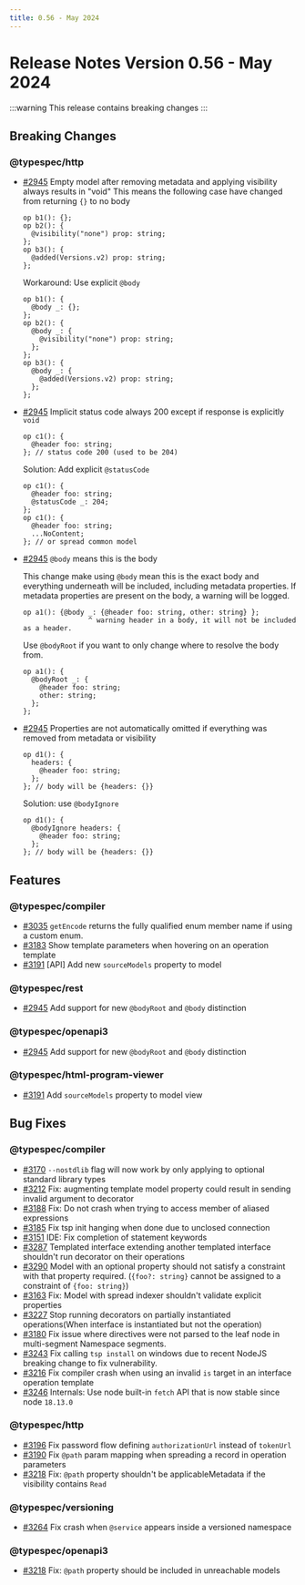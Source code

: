 ```yaml
---
title: 0.56 - May 2024
---
```


# Release Notes Version 0.56 - May 2024

:::warning
This release contains breaking changes
:::

## Breaking Changes

### @typespec/http

- [#2945](https://github.com/microsoft/typespec/pull/2945) Empty model after removing metadata and applying visibility always results in "void"
  This means the following case have changed from returning `{}` to no body

  ```tsp
  op b1(): {};
  op b2(): {
    @visibility("none") prop: string;
  };
  op b3(): {
    @added(Versions.v2) prop: string;
  };
  ```

  Workaround: Use explicit `@body`

  ```tsp
  op b1(): {
    @body _: {};
  };
  op b2(): {
    @body _: {
      @visibility("none") prop: string;
    };
  };
  op b3(): {
    @body _: {
      @added(Versions.v2) prop: string;
    };
  };
  ```

- [#2945](https://github.com/microsoft/typespec/pull/2945) Implicit status code always 200 except if response is explicitly `void`

  ```tsp
  op c1(): {
    @header foo: string;
  }; // status code 200 (used to be 204)
  ```

  Solution: Add explicit `@statusCode`

  ```tsp
  op c1(): {
    @header foo: string;
    @statusCode _: 204;
  };
  op c1(): {
    @header foo: string;
    ...NoContent;
  }; // or spread common model
  ```

- [#2945](https://github.com/microsoft/typespec/pull/2945) `@body` means this is the body

  This change make using `@body` mean this is the exact body and everything underneath will be included, including metadata properties. If metadata properties are present on the body, a warning will be logged.

  ```tsp
  op a1(): {@body _: {@header foo: string, other: string} };
                  ^ warning header in a body, it will not be included as a header.
  ```

  Use `@bodyRoot` if you want to only change where to resolve the body from.

  ```tsp
  op a1(): {
    @bodyRoot _: {
      @header foo: string;
      other: string;
    };
  };
  ```

- [#2945](https://github.com/microsoft/typespec/pull/2945) Properties are not automatically omitted if everything was removed from metadata or visibility

  ```tsp
  op d1(): {
    headers: {
      @header foo: string;
    };
  }; // body will be {headers: {}}
  ```

  Solution: use `@bodyIgnore`

  ```tsp
  op d1(): {
    @bodyIgnore headers: {
      @header foo: string;
    };
  }; // body will be {headers: {}}
  ```

## Features

### @typespec/compiler

- [#3035](https://github.com/microsoft/typespec/pull/3035) `getEncode` returns the fully qualified enum member name if using a custom enum.
- [#3183](https://github.com/microsoft/typespec/pull/3183) Show template parameters when hovering on an operation template
- [#3191](https://github.com/microsoft/typespec/pull/3191) [API] Add new `sourceModels` property to model

### @typespec/rest

- [#2945](https://github.com/microsoft/typespec/pull/2945) Add support for new `@bodyRoot` and `@body` distinction

### @typespec/openapi3

- [#2945](https://github.com/microsoft/typespec/pull/2945) Add support for new `@bodyRoot` and `@body` distinction

### @typespec/html-program-viewer

- [#3191](https://github.com/microsoft/typespec/pull/3191) Add `sourceModels` property to model view

## Bug Fixes

### @typespec/compiler

- [#3170](https://github.com/microsoft/typespec/pull/3170) `--nostdlib` flag will now work by only applying to optional standard library types
- [#3212](https://github.com/microsoft/typespec/pull/3212) Fix: augmenting template model property could result in sending invalid argument to decorator
- [#3188](https://github.com/microsoft/typespec/pull/3188) Fix: Do not crash when trying to access member of aliased expressions
- [#3185](https://github.com/microsoft/typespec/pull/3185) Fix tsp init hanging when done due to unclosed connection
- [#3151](https://github.com/microsoft/typespec/pull/3151) IDE: Fix completion of statement keywords
- [#3287](https://github.com/microsoft/typespec/pull/3287) Templated interface extending another templated interface shouldn't run decorator on their operations
- [#3290](https://github.com/microsoft/typespec/pull/3290) Model with an optional property should not satisfy a constraint with that property required. (`{foo?: string}` cannot be assigned to a constraint of `{foo: string}`)
- [#3163](https://github.com/microsoft/typespec/pull/3163) Fix: Model with spread indexer shouldn't validate explicit properties
- [#3227](https://github.com/microsoft/typespec/pull/3227) Stop running decorators on partially instantiated operations(When interface is instantiated but not the operation)
- [#3180](https://github.com/microsoft/typespec/pull/3180) Fix issue where directives were not parsed to the leaf node in multi-segment Namespace segments.
- [#3243](https://github.com/microsoft/typespec/pull/3243) Fix calling `tsp install` on windows due to recent NodeJS breaking change to fix vulnerability.
- [#3216](https://github.com/microsoft/typespec/pull/3216) Fix compiler crash when using an invalid `is` target in an interface operation template
- [#3246](https://github.com/microsoft/typespec/pull/3246) Internals: Use node built-in `fetch` API that is now stable since node `18.13.0`

### @typespec/http

- [#3196](https://github.com/microsoft/typespec/pull/3196) Fix password flow defining `authorizationUrl` instead of `tokenUrl`
- [#3190](https://github.com/microsoft/typespec/pull/3190) Fix `@path` param mapping when spreading a record in operation parameters
- [#3218](https://github.com/microsoft/typespec/pull/3218) Fix: `@path` property shouldn't be applicableMetadata if the visibility contains `Read`

### @typespec/versioning

- [#3264](https://github.com/microsoft/typespec/pull/3264) Fix crash when `@service` appears inside a versioned namespace

### @typespec/openapi3

- [#3218](https://github.com/microsoft/typespec/pull/3218) Fix: `@path` property should be included in unreachable models
